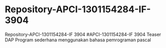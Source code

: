 # Repository-APCI-1301154284-IF-3904
Repository-APCI-1301154284-IF 3904
#APCI-1301154284-IF 3904
Teaser DAP
Program sederhana menggunakan bahasa pemrograman pascal
